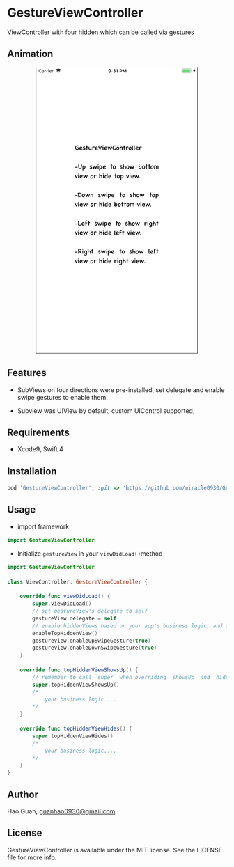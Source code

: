 # GestureViewController
ViewController with four hidden which can be called via gestures

## Animation

<p align = "center"><img src = "https://github.com/miracle0930/GestureViewController/blob/master/Screenshots/GestureViewControllerDemo.gif" /></p>

## Features

- SubViews on four directions were pre-installed, set delegate and enable swipe gestures to enable them.

- Subview was UIView by default, custom UIControl supported, 

## Requirements

- Xcode9, Swift 4

## Installation

```ruby
pod 'GestureViewController', :git => 'https://github.com/miracle0930/GestureViewController.git'
```
## Usage

- import framework
```swift
import GestureViewController
```
- Initialize `gestureView` in your `viewDidLoad()`method
```swift
import GestureViewController

class ViewController: GestureViewController {

    override func viewDidLoad() {
        super.viewDidLoad()
        // set gestureView's delegate to self
        gestureView.delegate = self
        // enable hiddenViews based on your app's business logic, and also enable swipe gesture. 
        enableTopHiddenView()
        gestureView.enableUpSwipeGesture(true)
        gestureView.enableDownSwipeGesture(true)
    }
    
    override func topHiddenViewShowsUp() {
        // remember to call `super` when overriding `showsUp` and `hides` methods
        super.topHiddenViewShowsUp()
        /*
            your business logic....
        */
    }
    
    override func topHiddenViewHides() {
        super.topHiddenViewHides()
        /*
            your business logic....
        */
    }
}
```

## Author
Hao Guan, guanhao0930@gmail.com

## License

GestureViewController is available under the MIT license. See the LICENSE file for more info.
